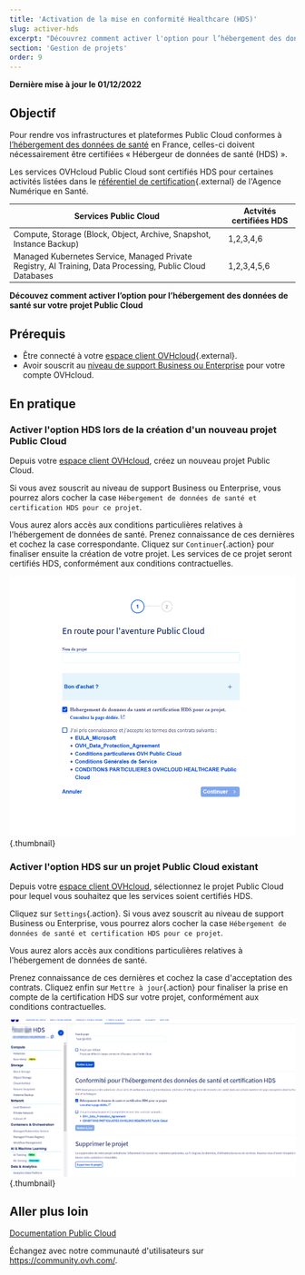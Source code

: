 ```yaml
---
title: 'Activation de la mise en conformité Healthcare (HDS)'
slug: activer-hds
excerpt: "Découvrez comment activer l'option pour l’hébergement des données de santé sur votre projet Public Cloud"
section: 'Gestion de projets'
order: 9
---
```


**Dernière mise à jour le 01/12/2022**

## Objectif

Pour rendre vos infrastructures et plateformes Public Cloud conformes à [l’hébergement des données de santé](https://www.ovhcloud.com/fr/enterprise/certification-conformity/hds/) en France, celles-ci doivent nécessairement être certifiées « Hébergeur de données de santé (HDS) ».

Les services OVHcloud Public Cloud sont certifiés HDS pour certaines activités listées dans le [référentiel de certification](https://esante.gouv.fr/labels-certifications/hds/certification-des-hebergeurs-de-donnees-de-sante){.external} de l'Agence Numérique en Santé.

|Services Public Cloud|Actvités certifiées HDS|
|---|---|
|Compute, Storage (Block, Object, Archive, Snapshot, Instance Backup)|1,2,3,4,6|
|Managed Kubernetes Service, Managed Private Registry, AI Training, Data Processing, Public Cloud Databases|1,2,3,4,5,6|

**Découvez comment activer l’option pour l’hébergement des données de santé sur votre projet Public Cloud**

## Prérequis

- Être connecté à votre [espace client OVHcloud](https://www.ovh.com/auth/?action=gotomanager&from=https://www.ovh.com/fr/&ovhSubsidiary=fr){.external}.
- Avoir souscrit au [niveau de support Business ou Enterprise](https://www.ovhcloud.com/fr/support-levels/) pour votre compte OVHcloud.

## En pratique

### Activer l'option HDS lors de la création d'un nouveau projet Public Cloud

Depuis votre [espace client OVHcloud](https://www.ovh.com/auth/?action=gotomanager&from=https://www.ovh.com/fr/&ovhSubsidiary=fr), créez un nouveau projet Public Cloud.

Si vous avez souscrit au niveau de support Business ou Enterprise, vous pourrez alors cocher la case `Hébergement de données de santé et certification HDS pour ce projet`.

Vous aurez alors accès aux conditions particulières relatives à l'hébergement de données de santé. Prenez connaissance de ces dernières et cochez la case correspondante. Cliquez sur `Continuer`{.action} pour finaliser ensuite la création de votre projet. Les services de ce projet seront certifiés HDS, conformément aux conditions contractuelles.

![activer HDS nouveau projet](images/hds-new-project.png){.thumbnail}

### Activer l'option HDS sur un projet Public Cloud existant

Depuis votre [espace client OVHcloud](https://www.ovh.com/auth/?action=gotomanager&from=https://www.ovh.com/fr/&ovhSubsidiary=fr), sélectionnez le projet Public Cloud pour lequel vous souhaitez que les services soient certifiés HDS.

Cliquez sur `Settings`{.action}. Si vous avez souscrit au niveau de support Business ou Enterprise, vous pourrez alors cocher la case `Hébergement de données de santé et certification HDS pour ce projet`.

Vous aurez alors accès aux conditions particulières relatives à l'hébergement de données de santé.

Prenez connaissance de ces dernières et cochez la case d'acceptation des contrats. Cliquez enfin sur `Mettre à jour`{.action} pour finaliser la prise en compte de la certification HDS sur votre projet, conformément aux conditions contractuelles.

![activer HDS projet existant](images/hds-current-project.png){.thumbnail}

## Aller plus loin

[Documentation Public Cloud](../)

Échangez avec notre communauté d'utilisateurs sur <https://community.ovh.com/>.
